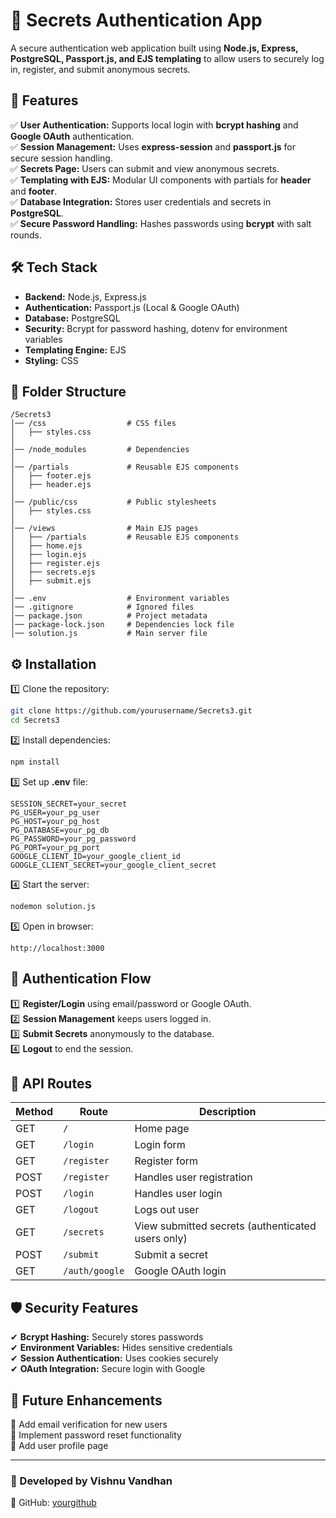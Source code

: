 # 🔐 Secrets Authentication App  

A secure authentication web application built using **Node.js, Express, PostgreSQL, Passport.js, and EJS templating** to allow users to securely log in, register, and submit anonymous secrets.

## 🚀 Features  
✅ **User Authentication:** Supports local login with **bcrypt hashing** and **Google OAuth** authentication.  
✅ **Session Management:** Uses **express-session** and **passport.js** for secure session handling.  
✅ **Secrets Page:** Users can submit and view anonymous secrets.  
✅ **Templating with EJS:** Modular UI components with partials for **header** and **footer**.  
✅ **Database Integration:** Stores user credentials and secrets in **PostgreSQL**.  
✅ **Secure Password Handling:** Hashes passwords using **bcrypt** with salt rounds.  

## 🛠️ Tech Stack  
- **Backend:** Node.js, Express.js  
- **Authentication:** Passport.js (Local & Google OAuth)  
- **Database:** PostgreSQL  
- **Security:** Bcrypt for password hashing, dotenv for environment variables  
- **Templating Engine:** EJS  
- **Styling:** CSS  

## 📂 Folder Structure  
```
/Secrets3  
│── /css                  # CSS files  
│   ├── styles.css  
│  
│── /node_modules         # Dependencies  
│  
│── /partials             # Reusable EJS components  
│   ├── footer.ejs  
│   ├── header.ejs  
│  
│── /public/css           # Public stylesheets  
│   ├── styles.css  
│  
│── /views                # Main EJS pages  
│   ├── /partials         # Reusable EJS components  
│   ├── home.ejs  
│   ├── login.ejs  
│   ├── register.ejs  
│   ├── secrets.ejs  
│   ├── submit.ejs  
│  
│── .env                  # Environment variables  
│── .gitignore            # Ignored files  
│── package.json          # Project metadata  
│── package-lock.json     # Dependencies lock file  
│── solution.js           # Main server file  
```

## ⚙️ Installation  

1️⃣ Clone the repository:  
```sh
git clone https://github.com/yourusername/Secrets3.git
cd Secrets3
```
2️⃣ Install dependencies:  
```sh
npm install
```
3️⃣ Set up **.env** file:  
```
SESSION_SECRET=your_secret  
PG_USER=your_pg_user  
PG_HOST=your_pg_host  
PG_DATABASE=your_pg_db  
PG_PASSWORD=your_pg_password  
PG_PORT=your_pg_port  
GOOGLE_CLIENT_ID=your_google_client_id  
GOOGLE_CLIENT_SECRET=your_google_client_secret  
```
4️⃣ Start the server:  
```sh
nodemon solution.js
```
5️⃣ Open in browser:  
```
http://localhost:3000
```

## 🔑 Authentication Flow  
1️⃣ **Register/Login** using email/password or Google OAuth.  
2️⃣ **Session Management** keeps users logged in.  
3️⃣ **Submit Secrets** anonymously to the database.  
4️⃣ **Logout** to end the session.  

## 📝 API Routes  
| Method | Route          | Description |  
|--------|--------------|-------------|  
| GET    | `/`          | Home page |  
| GET    | `/login`     | Login form |  
| GET    | `/register`  | Register form |  
| POST   | `/register`  | Handles user registration |  
| POST   | `/login`     | Handles user login |  
| GET    | `/logout`    | Logs out user |  
| GET    | `/secrets`   | View submitted secrets (authenticated users only) |  
| POST   | `/submit`    | Submit a secret |  
| GET    | `/auth/google` | Google OAuth login |  

## 🛡️ Security Features  
✔ **Bcrypt Hashing:** Securely stores passwords  
✔ **Environment Variables:** Hides sensitive credentials  
✔ **Session Authentication:** Uses cookies securely  
✔ **OAuth Integration:** Secure login with Google  

## 📌 Future Enhancements  
🚀 Add email verification for new users  
🚀 Implement password reset functionality  
🚀 Add user profile page  

---

### 🎯 Developed by **Vishnu Vandhan**  
🔗 GitHub: [yourgithub](https://github.com/VishVandhan004)  